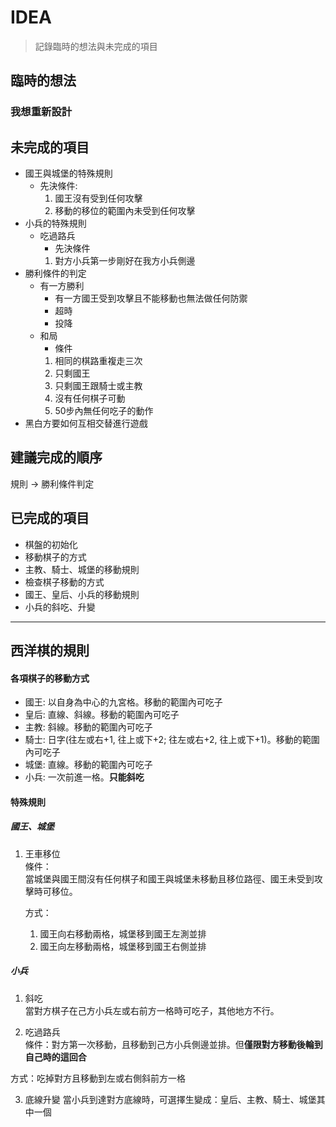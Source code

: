 # IDEA
> 記錄臨時的想法與未完成的項目
## 臨時的想法
### 我想重新設計



## 未完成的項目
* 國王與城堡的特殊規則
    * 先決條件:
        1. 國王沒有受到任何攻擊
        2. 移動的移位的範圍內未受到任何攻擊
* 小兵的特殊規則
    * 吃過路兵
        * 先決條件
        1. 對方小兵第一步剛好在我方小兵側邊
* 勝利條件的判定
    * 有一方勝利
        * 有一方國王受到攻擊且不能移動也無法做任何防禦
        * 超時
        * 投降
    * 和局
        * 條件
        1. 相同的棋路重複走三次
        2. 只剩國王
        3. 只剩國王跟騎士或主教
        4. 沒有任何棋子可動
        5. 50步內無任何吃子的動作
* 黑白方要如何互相交替進行遊戲

## 建議完成的順序
規則 -> 勝利條件判定 


## 已完成的項目
* 棋盤的初始化
* 移動棋子的方式
* 主教、騎士、城堡的移動規則
* 檢查棋子移動的方式  
* 國王、皇后、小兵的移動規則
* 小兵的斜吃、升變

----

## 西洋棋的規則
#### 各項棋子的移動方式
* 國王: 以自身為中心的九宮格。移動的範圍內可吃子
* 皇后: 直線、斜線。移動的範圍內可吃子
* 主教: 斜線。移動的範圍內可吃子
* 騎士: 日字(往左或右+1, 往上或下+2; 往左或右+2, 往上或下+1)。移動的範圍內可吃子
* 城堡: 直線。移動的範圍內可吃子
* 小兵: 一次前進一格。**只能斜吃**
#### 特殊規則
##### 國王、城堡
1. 王車移位   
    條件：  
    當城堡與國王間沒有任何棋子和國王與城堡未移動且移位路徑、國王未受到攻擊時可移位。  
      
    方式：
    1. 國王向右移動兩格，城堡移到國王左測並排
    2. 國王向左移動兩格，城堡移到國王右側並排

##### 小兵
1. 斜吃  
當對方棋子在己方小兵左或右前方一格時可吃子，其他地方不行。  

2. 吃過路兵  
條件：對方第一次移動，且移動到己方小兵側邊並排。但**僅限對方移動後輪到自己時的這回合**  
  
方式：吃掉對方且移動到左或右側斜前方一格

3. 底線升變
當小兵到達對方底線時，可選擇生變成：皇后、主教、騎士、城堡其中一個